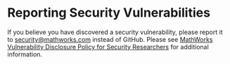 Reporting Security Vulnerabilities 
==================================
If you believe you have discovered a security vulnerability, please report it to 
security@mathworks.com instead of GitHub. Please see 
[MathWorks Vulnerability Disclosure Policy for Security Researchers](https://www.mathworks.com/company/aboutus/policies_statements/vulnerability-disclosure-policy.html) 
for additional information.  